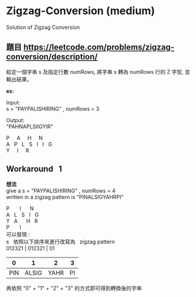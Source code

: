 # Zigzag-Conversion (medium)
Solution of Zigzag Conversion

## 題目 https://leetcode.com/problems/zigzag-conversion/description/

給定一個字串 s 及指定行數 numRows, 將字串 s 轉為 numRows 行的 Z 字型, 並輸出結果。

**ex:** <br> 

Input: <br> 
s = "PAYPALISHIRING" , numRows = 3 <br>

Output: <br>
"PAHNAPLSIIGYIR" <br>

P &nbsp;&nbsp;&nbsp; A &nbsp;&nbsp;&nbsp; H &nbsp;&nbsp;&nbsp; N <br>
A &nbsp; P &nbsp; L &nbsp; S &nbsp; I &nbsp; I &nbsp; G  <br>
Y &nbsp;&nbsp;&nbsp; I &nbsp;&nbsp;&nbsp; R <br>



## Workaround &nbsp; 1

**想法** <br> 
give a s = "PAYPALISHIRING" , numRows = 4 <br>
written in a zigzag pattern is "PINALSIGYAHRPI" <br>

P &nbsp;&nbsp;&nbsp;&nbsp;&nbsp; I &nbsp;&nbsp;&nbsp;&nbsp; N &nbsp; <br>
A &nbsp; L &nbsp; S &nbsp; I &nbsp; G <br>
Y &nbsp; A &nbsp;&nbsp;&nbsp;&nbsp; H &nbsp; R <br>
P &nbsp;&nbsp;&nbsp;&nbsp;&nbsp; I <br>
可以發現 : <br>
s &nbsp; 依照以下排序來進行改寫為 &nbsp; zigzag pattern <br>
012321 | 012321 | 01 <br>

| 0 | 1 | 2 | 3 |
|:---:|:---:|:---:|:---:|
|PIN|ALSIG|YAHR|PI|

再依照 "0" + "1" + "2" + "3" 的方式即可得到轉換後的字串
